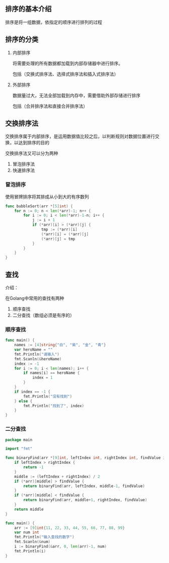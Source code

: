 ## 排序的基本介绍

排序是将一组数据，依指定的顺序进行排列的过程

## 排序的分类

1. 内部排序
   
   将需要处理的所有数据都加载到内部存储器中进行排序。
   
   包括（交换式排序法、选择式排序法和插入式排序法）

2. 外部排序
   
   数据量过大，无法全部加载到内存中，需要借助外部存储进行排序
   
   包括（合并排序法和直接合并排序法）

## 交换排序法

交换排序属于内部排序，是运用数据值比较之后，以判断规则对数据位置进行交换，以达到排序的目的

交换排序法又可以分为两种

1. 冒泡排序法
2. 快速排序法

### 冒泡排序

使用冒牌排序将其排成从小到大的有序数列

```go
func bubbleSort(arr *[5]int) {
    for n := 0; n < len(*arr)-1; n++ {
        for i := 0; i < len(*arr)-1-n; i++ {
            j := i + 1
            if (*arr)[i] > (*arr)[j] {
                tmp := (*arr)[i]
                (*arr)[i] = (*arr)[j]
                (*arr)[j] = tmp
            }
        }
    }
}
```

## 查找

介绍：

在Golang中常用的查找有两种

1. 顺序查找
2. 二分查找（数组必须是有序的）

### 顺序查找

```go
func main() {
    names := [4]string{"白", "紫", "金", "青"}
    var heroName = ""
    fmt.Println("请输入")
    fmt.Scanln(&heroName)
    index := -1
    for i := 0; i < len(names); i++ {
        if names[i] == heroName {
            index = 1
        }
    }
    if index == -1 {
        fmt.Println("没有找到")
    } else {
        fmt.Println("找到了", index)
    }
}
```

### 二分查找

```go
package main

import "fmt"

func binaryFind(arr *[9]int, leftIndex int, rightIndex int, findValue int) int {
    if leftIndex > rightIndex {
        return -1
    }
    middle := (leftIndex + rightIndex) / 2
    if (*arr)[middle] > findValue {
        return binaryFind(arr, leftIndex, middle-1, findValue)
    }
    if (*arr)[middle] < findValue {
        return binaryFind(arr, middle+1, rightIndex, findValue)
    }
    return middle
}

func main() {
    arr := [9]int{11, 22, 33, 44, 55, 66, 77, 88, 99}
    var num int
    fmt.Println("输入查找的数字")
    fmt.Scanln(&num)
    i := binaryFind(&arr, 0, len(arr)-1, num)
    fmt.Println(i)
}
```
